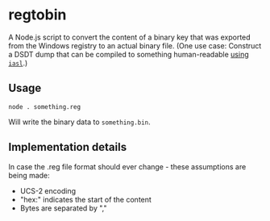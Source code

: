 # regtobin

A Node.js script to convert the content of a binary key that was exported from the 
Windows registry to an actual binary file.
(One use case: Construct a DSDT dump that can be compiled to something human-readable 
[using `iasl`](https://01.org/linux-acpi/utilities).)

## Usage

```
node . something.reg
```

Will write the binary data to `something.bin`.

## Implementation details

In case the .reg file format should ever change - these assumptions are being made:
- UCS-2 encoding
- "hex:" indicates the start of the content
- Bytes are separated by ","
